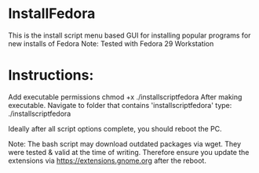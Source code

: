 # InstallFedora
This is the install script menu based GUI for installing popular programs for new installs of Fedora
Note: Tested with Fedora 29 Workstation

# Instructions:
Add executable permissions chmod +x ./installscriptfedora
After making executable. Navigate to folder that contains 'installscriptfedora' type: ./installscriptfedora

Ideally after all script options complete, you should reboot the PC.

Note: The bash script may download outdated packages via wget. They were tested & valid at the time of writing.
Therefore ensure you update the extensions via https://extensions.gnome.org after the reboot.
